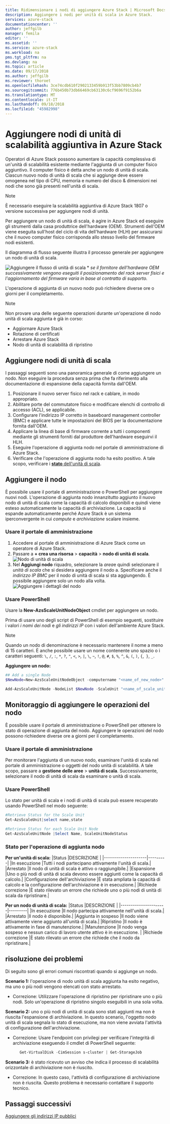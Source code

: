 ```yaml
---
title: Ridimensionare i nodi di aggiungere Azure Stack | Microsoft Docs
description: Aggiungere i nodi per unità di scala in Azure Stack.
services: azure-stack
documentationcenter: ''
author: jeffgilb
manager: femila
editor: ''
ms.assetid: ''
ms.service: azure-stack
ms.workload: na
pms.tgt_pltfrm: na
ms.devlang: na
ms.topic: article
ms.date: 09/17/2018
ms.author: jeffgilb
ms.reviewer: thoroet
ms.openlocfilehash: 3ce74cdb610f2902133459b913f53bb7809cb4b7
ms.sourcegitcommit: 776b450b73db66469cb63130c6cf9696f9152b6a
ms.translationtype: MT
ms.contentlocale: it-IT
ms.lasthandoff: 09/18/2018
ms.locfileid: "45982998"
---
```

# <a name="add-additional-scale-unit-nodes-in-azure-stack"></a>Aggiungere nodi di unità di scalabilità aggiuntiva in Azure Stack

Operatori di Azure Stack possono aumentare la capacità complessiva di un'unità di scalabilità esistente mediante l'aggiunta di un computer fisico aggiuntivo. Il computer fisico è detta anche un nodo di unità di scala. Ciascun nuovo nodo di unità di scala che si aggiunge deve essere omogenea nel tipo di CPU, memoria e numero del disco & dimensioni nei nodi che sono già presenti nell'unità di scala.

> [!NOTE]  
È necessario eseguire la scalabilità aggiuntiva di Azure Stack 1807 o versione successiva per aggiungere nodi di unità.

Per aggiungere un nodo di unità di scala, è agire in Azure Stack ed eseguire gli strumenti dalla casa produttrice dell'hardware (OEM). Strumenti dell'OEM viene eseguita sull'host del ciclo di vita dell'hardware (HLH) per assicurarsi che il nuovo computer fisico corrisponda allo stesso livello del firmware nodi esistenti.

Il diagramma di flusso seguente illustra il processo generale per aggiungere un nodo di unità di scala.

![Aggiungere il flusso di unità di scala](media/azure-stack-add-scale-node/add-node-flow.png) &#42; *se il fornitore dell'hardware OEM successivamente vengono eseguiti il posizionamento del rack server fisici e l'aggiornamento del firmware varia in base al contratto di supporto.*

L'operazione di aggiunta di un nuovo nodo può richiedere diverse ore o giorni per il completamento.

> [!Note]  
> Non provare una delle seguente operazioni durante un'operazione di nodo unità di scala aggiunta è già in corso:
>
>  - Aggiornare Azure Stack
>  - Rotazione di certificati
>  - Arrestare Azure Stack
>  - Nodo di unità di scalabilità di ripristino


## <a name="add-scale-unit-nodes"></a>Aggiungere nodi di unità di scala

I passaggi seguenti sono una panoramica generale di come aggiungere un nodo. Non eseguire la procedura senza prima che fa riferimento alla documentazione di espansione della capacità fornita dall'OEM.

1. Posizionare il nuovo server fisico nel rack e cablare, in modo appropriato. 
2. Abilitare porte del commutatore fisico e modificare elenchi di controllo di accesso (ACL), se applicabile.
3. Configurare l'indirizzo IP corretto in baseboard management controller (BMC) e applicare tutte le impostazioni del BIOS per la documentazione fornita dall'OEM.
4. Applicare la linea di base di firmware corrente a tutti i componenti mediante gli strumenti forniti dal produttore dell'hardware eseguirvi il HLH.
5. Eseguire l'operazione di aggiunta nodo nel portale di amministrazione di Azure Stack.
6. Verificare che l'operazione di aggiunta nodo ha esito positivo. A tale scopo, verificare i [ **stato** dell'unità di scala](#monitor-add-node-operations). 

## <a name="add-the-node"></a>Aggiungere il nodo

È possibile usare il portale di amministrazione o PowerShell per aggiungere nuovi nodi. L'operazione di aggiunta nodo innanzitutto aggiunto il nuovo nodo di unità di scala come la capacità di calcolo disponibili e quindi viene esteso automaticamente la capacità di archiviazione. La capacità si espande automaticamente perché Azure Stack è un sistema iperconvergente in cui *compute* e *archiviazione* scalare insieme.

### <a name="use-the-admin-portal"></a>Usare il portale di amministrazione

1. Accedere al portale di amministrazione di Azure Stack come un operatore di Azure Stack.
2. Passare a **+ crea una risorsa** > **capacità** > **nodo di unità di scala**.
   ![Nodo di unità di scala](media/azure-stack-add-scale-node/select-node1.png)
3. Nel **Aggiungi nodo** riquadro, selezionare la *area*e quindi selezionare il *unità di scala* che si desidera aggiungere il nodo a. Specificare anche il *indirizzo IP BMC* per il nodo di unità di scala si sta aggiungendo. È possibile aggiungere solo un nodo alla volta.
   ![Aggiungere i dettagli del nodo](media/azure-stack-add-scale-node/select-node2.png)
 

### <a name="use-powershell"></a>Usare PowerShell

Usare la **New-AzsScaleUnitNodeObject** cmdlet per aggiungere un nodo.  

Prima di usare uno degli script di PowerShell di esempio seguenti, sostituire i valori *i nomi dei nodi* e *gli indirizzi IP* con i valori dell'ambiente Azure Stack.

  > [!Note]  
  > Quando un nodo di denominazione è necessario mantenere il nome a meno di 15 caratteri. È anche possibile usare un nome contenente uno spazio o i caratteri seguenti: `\`, `/`, `:`, `*`, `?`, `"`, `<`, `>`, `|`, `\`, `~`, `!`, `@`, `#`, `$`, `%`, `^`, `&`, `(`, `)`, `{`,` }`, `_`.

**Aggiungere un nodo:**
  ```powershell
  ## Add a single Node 
  $NewNode=New-AzsScaleUnitNodeObject -computername "<name_of_new_node>" -BMCIPv4Address "<BMCIP_address_of_new_node>" 
 
  Add-AzsScaleUnitNode -NodeList $NewNode -ScaleUnit "<name_of_scale_unit_cluster>" 
  ```  

## <a name="monitor-add-node-operations"></a>Monitoraggio di aggiungere le operazioni del nodo 
È possibile usare il portale di amministrazione o PowerShell per ottenere lo stato di operazione di aggiunta del nodo. Aggiungere le operazioni del nodo possono richiedere diverse ore a giorni per il completamento.

### <a name="use-the-admin-portal"></a>Usare il portale di amministrazione 
Per monitorare l'aggiunta di un nuovo nodo, esaminare l'unità di scala nel portale di amministrazione o oggetti del nodo unità di scalabilità. A tale scopo, passare a **gestione delle aree** > **unità di scala**. Successivamente, selezionare il nodo di unità di scala da esaminare o unità di scala. 

### <a name="use-powershell"></a>Usare PowerShell
Lo stato per unità di scala e i nodi di unità di scala può essere recuperato usando PowerShell nel modo seguente:
  ```powershell
  #Retrieve Status for the Scale Unit
  Get-AzsScaleUnit|select name,state
 
  #Retrieve Status for each Scale Unit Node
  Get-AzsScaleUnitNode |Select Name, ScaleUnitNodeStatus
```

### <a name="status-for-the-add-node-operation"></a>Stato per l'operazione di aggiunta nodo 
**Per un'unità di scala:**
|Status               |DESCRIZIONE  |
|---------------------|---------|
|In esecuzione              |Tutti i nodi partecipano attivamente l'unità di scala.|
|Arrestato              |Il nodo di unità di scala è attivo o raggiungibile.|
|Espansione            |Uno o più nodi di unità di scala devono essere aggiunti come la capacità di calcolo.|
|Configurazione dell'archiviazione  |È stata ampliata la capacità di calcolo e la configurazione dell'archiviazione è in esecuzione.|
|Richiede correzione |È stato rilevato un errore che richiede uno o più nodi di unità di scala da ripristinare.|


**Per un nodo di unità di scala:**
|Status                |DESCRIZIONE  |
|----------------------|---------|
|In esecuzione               |Il nodo partecipa attivamente nell'unità di scala.|
|Arrestato               |Il nodo è disponibile.|
|Aggiunta in sospeso                |Il nodo viene attivamente viene aggiunto all'unità di scala.|
|Ripristino             |Il nodo è attivamente in fase di manutenzione.|
|Manutenzione            |Il nodo venga sospeso e nessun carico di lavoro utente attivo è in esecuzione. |
|Richiede correzione  |È stato rilevato un errore che richiede che il nodo da ripristinare.|


## <a name="troubleshooting"></a>risoluzione dei problemi
Di seguito sono gli errori comuni riscontrati quando si aggiunge un nodo. 

**Scenario 1:** l'operazione di nodo unità di scala aggiunta ha esito negativo, ma uno o più nodi vengono elencati con stato arrestato.  
- Correzione: Utilizzare l'operazione di ripristino per ripristinare uno o più nodi. Solo un'operazione di ripristino singolo eseguibili in una sola volta.

**Scenario 2:** uno o più nodi di unità di scala sono stati aggiunti ma non è riuscita l'espansione di archiviazione. In questo scenario, l'oggetto nodo unità di scala segnala lo stato di esecuzione, ma non viene avviata l'attività di configurazione dell'archiviazione.  
- Correzione: Usare l'endpoint con privilegi per verificare l'integrità di archiviazione eseguendo il cmdlet di PowerShell seguente:
  ```powershell
     Get-VirtualDisk -CimSession s-cluster | Get-StorageJob
  ```
 
**Scenario 3:** è stato ricevuto un avviso che indica il processo di scalabilità orizzontale di archiviazione non è riuscito.  
- Correzione: In questo caso, l'attività di configurazione di archiviazione non è riuscita. Questo problema è necessario contattare il supporto tecnico.


## <a name="next-steps"></a>Passaggi successivi 
[Aggiungere gli indirizzi IP pubblici](azure-stack-add-ips.md) 
